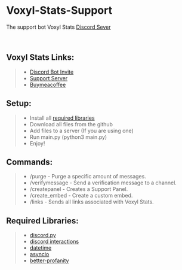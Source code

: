 # Voxyl-Stats-Support
The support bot Voxyl Stats [Discord Sever](https://discord.gg/fBnfWXSDpu)

<br/>

## Voxyl Stats Links:

> - [Discord Bot Invite](https://discord.com/api/oauth2/authorize?client_id=926814210321707028&permissions=277025442816&scope=bot%20applications.commands)  
> - [Support Server](https://discord.gg/fBnfWXSDpu)  
> - [Buymeacoffee](https://www.buymeacoffee.com/voxlystats/)

## Setup:

> - Install all [required libraries](#Required-Libraries)
> - Download all files from the github
> - Add files to a server (If you are using one)
> - Run main.py (python3 main.py)
> - Enjoy!

## Commands:

> - /purge - Purge a specific amount of messages.  
> - /verifymessage - Send a verification message to a channel.  
> - /createpanel - Creates a Support Panel.  
> - /create_embed - Create a custom embed.  
> - /links - Sends all links associated with Voxyl Stats.  

## Required Libraries:

> - [discord.py](https://pypi.org/project/discord.py/)
> - [discord interactions](https://pypi.org/project/discord-py-slash-command/)
> - [datetime](https://pypi.org/project/DateTime/)  
> - [asyncio](https://pypi.org/project/asyncio/)
> - [better-profanity](https://pypi.org/project/better-profanity/)


